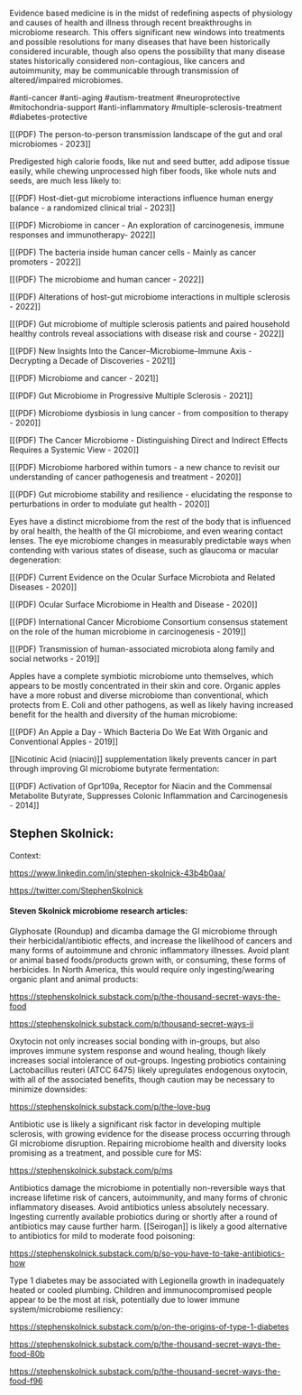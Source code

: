
Evidence based medicine is in the midst of redefining aspects of physiology and causes of health and illness through recent breakthroughs in microbiome research. This offers significant new windows into treatments and possible resolutions for many diseases that have been historically considered incurable, though also opens the possibility that many disease states historically considered non-contagious, like cancers and autoimmunity, may be communicable through transmission of altered/impaired microbiomes.

#anti-cancer #anti-aging #autism-treatment #neuroprotective #mitochondria-support #anti-inflammatory #multiple-sclerosis-treatment #diabetes-protective 

[[(PDF) The person-to-person transmission landscape of the gut and oral microbiomes - 2023]]

Predigested high calorie foods, like nut and seed butter, add adipose tissue easily, while chewing unprocessed high fiber foods, like whole nuts and seeds, are much less likely to:

[[(PDF) Host-diet-gut microbiome interactions influence human energy balance - a randomized clinical trial - 2023]]

[[(PDF) Microbiome in cancer - An exploration of carcinogenesis, immune responses and immunotherapy- 2022]]

[[(PDF) The bacteria inside human cancer cells - Mainly as cancer promoters - 2022]]

[[(PDF) The microbiome and human cancer - 2022]]

[[(PDF) Alterations of host-gut microbiome interactions in multiple sclerosis - 2022]]

[[(PDF) Gut microbiome of multiple sclerosis patients and paired household healthy controls reveal associations with disease risk and course - 2022]]

[[(PDF) New Insights Into the Cancer–Microbiome–Immune Axis - Decrypting a Decade of Discoveries - 2021]]

[[(PDF) Microbiome and cancer - 2021]]

[[(PDF) Gut Microbiome in Progressive Multiple Sclerosis - 2021]]

[[(PDF) Microbiome dysbiosis in lung cancer - from composition to therapy - 2020]]

[[(PDF) The Cancer Microbiome - Distinguishing Direct and Indirect Effects Requires a Systemic View - 2020]]

[[(PDF) Microbiome harbored within tumors - a new chance to revisit our understanding of cancer pathogenesis and treatment - 2020]]

[[(PDF) Gut microbiome stability and resilience - elucidating the response to perturbations in order to modulate gut health - 2020]]

Eyes have a distinct microbiome from the rest of the body that is influenced by oral health, the health of the GI microbiome, and even wearing contact lenses. The eye microbiome changes in measurably predictable ways when contending with various states of disease, such as glaucoma or macular degeneration:

[[(PDF) Current Evidence on the Ocular Surface Microbiota and Related Diseases - 2020]]

[[(PDF) Ocular Surface Microbiome in Health and Disease - 2020]]

[[(PDF) International Cancer Microbiome Consortium consensus statement on the role of the human microbiome in carcinogenesis - 2019]]

[[(PDF) Transmission of human-associated microbiota along family and social networks - 2019]]

Apples have a complete symbiotic microbiome unto themselves, which appears to be mostly concentrated in their skin and core. Organic apples have a more robust and diverse microbiome than conventional, which protects from E. Coli and other pathogens, as well as likely having increased benefit for the health and diversity of the human microbiome:

[[(PDF) An Apple a Day - Which Bacteria Do We Eat With Organic and Conventional Apples - 2019]]

[[Nicotinic Acid (niacin)]] supplementation likely prevents cancer in part through improving GI microbiome butyrate fermentation:
 
[[(PDF) Activation of Gpr109a, Receptor for Niacin and the Commensal Metabolite Butyrate, Suppresses Colonic Inflammation and Carcinogenesis - 2014]]

## Stephen Skolnick: 

Context:

https://www.linkedin.com/in/stephen-skolnick-43b4b0aa/

https://twitter.com/StephenSkolnick
#### Steven Skolnick microbiome research articles:

Glyphosate (Roundup) and dicamba damage the GI microbiome through their herbicidal/antibiotic effects, and increase the likelihood of cancers and many forms of autoimmune and chronic inflammatory illnesses. Avoid plant or animal based foods/products grown with, or consuming, these forms of herbicides. In North America, this would require only ingesting/wearing organic plant and animal products:

https://stephenskolnick.substack.com/p/the-thousand-secret-ways-the-food

https://stephenskolnick.substack.com/p/thousand-secret-ways-ii

Oxytocin not only increases social bonding with in-groups, but also improves immune system response and wound healing, though likely increases social intolerance of out-groups. Ingesting probiotics containing Lactobacillus reuteri (ATCC 6475) likely upregulates endogenous oxytocin, with all of the associated benefits, though caution may be necessary to minimize downsides:

https://stephenskolnick.substack.com/p/the-love-bug

Antibiotic use is likely a significant risk factor in developing multiple sclerosis, with growing evidence for the disease process occurring through GI microbiome disruption. Repairing microbiome health and diversity looks promising as a treatment, and possible cure for MS:

https://stephenskolnick.substack.com/p/ms

Antibiotics damage the microbiome in potentially non-reversible ways that increase lifetime risk of cancers, autoimmunity, and many forms of chronic inflammatory diseases. Avoid antibiotics unless absolutely necessary. Ingesting currently available probiotics during or shortly after a round of antibiotics may cause further harm.  [[Seirogan]] is likely a good alternative to antibiotics for mild to moderate food poisoning:

https://stephenskolnick.substack.com/p/so-you-have-to-take-antibiotics-how

Type 1 diabetes may be associated with Legionella growth in inadequately heated or cooled plumbing. Children and immunocompromised people appear to be the most at risk, potentially due to lower immune system/microbiome resiliency:

https://stephenskolnick.substack.com/p/on-the-origins-of-type-1-diabetes

https://stephenskolnick.substack.com/p/the-thousand-secret-ways-the-food-80b

https://stephenskolnick.substack.com/p/the-thousand-secret-ways-the-food-f96